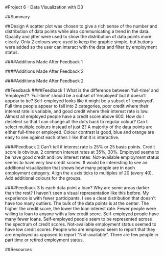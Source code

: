 #Project 6 - Data Visualization with D3

##Summary


##Design
A scatter plot was chosen to give a rich sense of the number and distribution of data points while also communicating a trend in the data. Opacity and jitter were used to show the distribution of data points more clearly. Only 2 colours were used to keep the graphic simple, but buttons were added so the user can interact with the data and filter by employment status.

####Additions Made After Feedback 1

####Additions Made After Feedback 2

####Additions Made After Feedback 2


##Feedback
####Feedback 1
What is the difference between ‘full-time’ and ‘employed’?
‘Full-time’ should be a subset of ‘employed’ but it doesn’t appear to be?
Self-employed looks like it might be a subset of ‘employed’.
Full time people appear to fall into 2 categories, poor credit where their interest rate is variable, and good credit where their interest rate is low.
Almost all employed people have a credit score above 600.
How do I deselect so that I can change all the dots back to regular colour?
Can I select multiple colours instead of just 2?
A majority of the data points are either full-time or employed.
Colour contrast is good, blue and orange are easy to see against each other.
I like that it is interactive.

####Feedback 2
Can't tell if interest rate is 25% or 25 basis points. Credit score is obvious. 
2 common interest rates at 35%, 30%.
Employed seems to be have good credit and low interest rates. 
Not-available employment status seems to have very low credit scores.
It would be interesting to see an additional visualization that shows how many people are in each employment category.
Align the x axis ticks to multiples of 20 (every 40).
Add additional colours for the groups.

####Feedback 3
Is each data point a loan?
Why are some areas darker than the rest?
I haven't seen a visual representation like this before. My experience is with fewer participants.
I see a clear distribution that doesn't have too many outliers.
The bulk of the data points is at the center.
The higher the credit score, the lower the loan interest rate.
Fewer people were willing to loan to anyone with a low credit score.
Self-employed people have many fewer loans. Self-employed people seem to be represented across the spectrum of credit scores.
Not-available employment status seemed to have low credit scores.
People who are employed seem to report that they are employed as opposed to report "Not-available".
There are few people in part time or retired employment status.


##Resources
